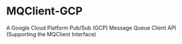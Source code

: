# MQClient-GCP
A Google Cloud Platform Pub/Sub (GCP) Message Queue Client API (Supporting the MQClient Interface)

